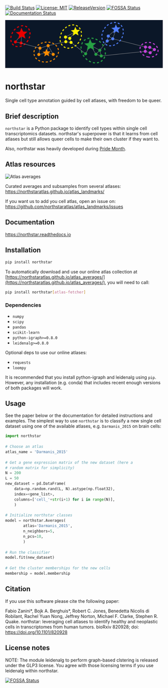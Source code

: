 [![Build Status](https://travis-ci.org/northstaratlas/northstar.svg?branch=master)](https://travis-ci.org/northstaratlas/northstar)
[![License: MIT](https://img.shields.io/badge/license-MIT-brightgreen.svg)](https://opensource.org/licenses/MIT)
[![ReleaseVersion](https://img.shields.io/pypi/v/northstar?color=limegreen)](https://pypi.org/project/northstar/)
[![FOSSA Status](https://app.fossa.io/api/projects/git%2Bgithub.com%2Fiosonofabio%2Fnorthstar.svg?type=shield)](https://app.fossa.io/projects/git%2Bgithub.com%2Fiosonofabio%2Fnorthstar?ref=badge_shield)
[![Documentation Status](https://readthedocs.org/projects/northstar/badge/?version=latest)](https://northstar.readthedocs.io/en/latest/?badge=latest)
<!--
[![Coverage Status](https://coveralls.io/repos/github/iosonofabio/northstar/badge.svg?branch=master)](https://coveralls.io/github/iosonofabio/northstar?branch=master)
-->

![Logo](docs/_static/logo.png)
# northstar
Single cell type annotation guided by cell atlases, with freedom to be queer.

## Brief description
`northstar` is a Python package to identify cell types within single cell transcriptomics datasets.
northstar's superpower is that it learns from cell atlases but still allows queer cells to make their own cluster if they want to.

Also, northstar was heavily developed during [Pride Month](https://en.wikipedia.org/wiki/Gay_pride).

## Atlas resources
![Atlas averages](https://northstaratlas.github.io/atlas_landmarks/static/logo.png)

Curated averages and subsamples from several atlases: https://northstaratlas.github.io/atlas_landmarks/

If you want us to add you cell atlas, open an issue on: https://github.com/northstaratlas/atlas_landmarks/issues

## Documentation
https://northstar.readthedocs.io

## Installation
```bash
pip install northstar
```

To automatically download and use our online atlas collection at [https://northstaratlas.github.io/atlas_averages/](https://northstaratlas.github.io/atlas_averages/), you will need to call:

```bash
pip install northstar[atlas-fetcher]
```

### Dependencies
- `numpy`
- `scipy`
- `pandas`
- `scikit-learn`
- `python-igraph>=0.8.0`
- `leidenalg>=0.8.0`

Optional deps to use our online atlases:

- `requests`
- `loompy`

It is recommended that you install python-igraph and leidenalg using `pip`. However, any installation (e.g. conda) that includes recent enough versions of both packages will work.

## Usage
See the paper below or the documentation for detailed instructions and examples. The simplest way to use `northstar` is to classify a new single cell dataset using one of the available atlases, e.g. `Darmanis_2015` on brain cells:

```python
import northstar

# Choose an atlas
atlas_name = 'Darmanis_2015'

# Get a gene expression matrix of the new dataset (here a
# random matrix for simplicity)
N = 200
L = 50
new_dataset = pd.DataFrame(
    data=np.random.rand(L, N).astype(np.float32),
    index=<gene_list>,
    columns=['cell_'+str(i+1) for i in range(N)],
    )

# Initialize northstar classes
model = northstar.Averages(
        atlas='Darmanis_2015',
        n_neighbors=5,
        n_pcs=10,
        )

# Run the classifier
model.fit(new_dataset)

# Get the cluster memberships for the new cells
membership = model.membership
```

## Citation
If you use this software please cite the following paper:

Fabio Zanini\*, Bojk A. Berghuis\*, Robert C. Jones, Benedetta Nicolis di Robilant, Rachel Yuan Nong, Jeffrey Norton, Michael F. Clarke, Stephen R. Quake. northstar: leveraging cell atlases to identify healthy and neoplastic cells in transcriptomes from human tumors. bioRxiv 820928; doi: https://doi.org/10.1101/820928 

## License notes
NOTE: The module leidenalg to perform graph-based clstering is released
under the GLP3 license. You agree with those licensing terms if you use
leidenalg within northstar.


[![FOSSA Status](https://app.fossa.io/api/projects/git%2Bgithub.com%2Fiosonofabio%2Fnorthstar.svg?type=large)](https://app.fossa.io/projects/git%2Bgithub.com%2Fiosonofabio%2Fnorthstar?ref=badge_large)

